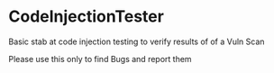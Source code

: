 # CodeInjectionTester
Basic stab at code injection testing to verify results of of a Vuln Scan 

Please use this only to find Bugs and report them
